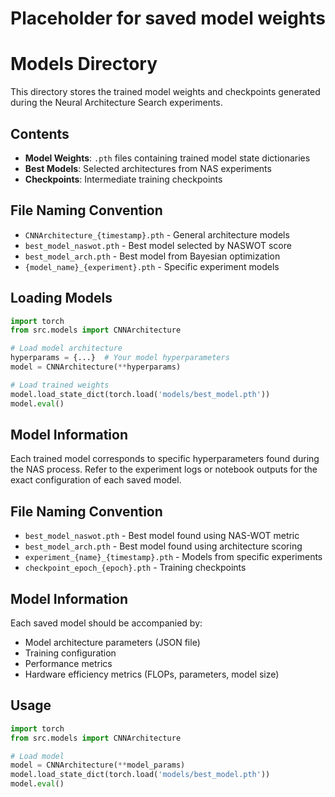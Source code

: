 # Placeholder for saved model weights

# Models Directory

This directory stores the trained model weights and checkpoints generated during the Neural Architecture Search experiments.

## Contents

- **Model Weights**: `.pth` files containing trained model state dictionaries
- **Best Models**: Selected architectures from NAS experiments
- **Checkpoints**: Intermediate training checkpoints

## File Naming Convention

- `CNNArchitecture_{timestamp}.pth` - General architecture models
- `best_model_naswot.pth` - Best model selected by NASWOT score
- `best_model_arch.pth` - Best model from Bayesian optimization
- `{model_name}_{experiment}.pth` - Specific experiment models

## Loading Models

```python
import torch
from src.models import CNNArchitecture

# Load model architecture
hyperparams = {...}  # Your model hyperparameters
model = CNNArchitecture(**hyperparams)

# Load trained weights
model.load_state_dict(torch.load('models/best_model.pth'))
model.eval()
```

## Model Information

Each trained model corresponds to specific hyperparameters found during the NAS process. Refer to the experiment logs or notebook outputs for the exact configuration of each saved model.

## File Naming Convention

- `best_model_naswot.pth` - Best model found using NAS-WOT metric
- `best_model_arch.pth` - Best model found using architecture scoring
- `experiment_{name}_{timestamp}.pth` - Models from specific experiments
- `checkpoint_epoch_{epoch}.pth` - Training checkpoints

## Model Information

Each saved model should be accompanied by:
- Model architecture parameters (JSON file)
- Training configuration
- Performance metrics
- Hardware efficiency metrics (FLOPs, parameters, model size)

## Usage

```python
import torch
from src.models import CNNArchitecture

# Load model
model = CNNArchitecture(**model_params)
model.load_state_dict(torch.load('models/best_model.pth'))
model.eval()
```
